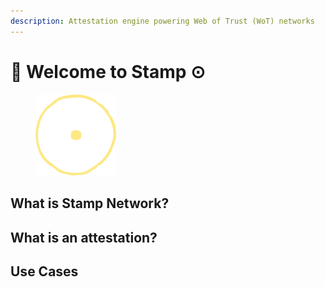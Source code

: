 ```yaml
---
description: Attestation engine powering Web of Trust (WoT) networks
---
```


# 👋 Welcome to Stamp ⊙

<figure><img src=".gitbook/assets/stamplogo.png" alt="Stamp Logo - A circle and a dot in the middle. All yellow" width="129"><figcaption></figcaption></figure>

## What is Stamp Network?


## What is an attestation?


## Use Cases

